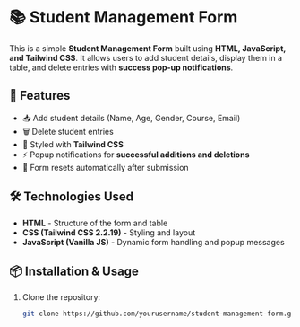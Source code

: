 # 📚 Student Management Form

This is a simple **Student Management Form** built using **HTML, JavaScript, and Tailwind CSS**. It allows users to add student details, display them in a table, and delete entries with **success pop-up notifications**.

## 🚀 Features
- 📥 Add student details (Name, Age, Gender, Course, Email)
- 🗑️ Delete student entries
- 🎨 Styled with **Tailwind CSS**
- ⚡ Popup notifications for **successful additions and deletions**
- 🔄 Form resets automatically after submission

## 🛠️ Technologies Used
- **HTML** - Structure of the form and table
- **CSS (Tailwind CSS 2.2.19)** - Styling and layout
- **JavaScript (Vanilla JS)** - Dynamic form handling and popup messages

## 📦 Installation & Usage
1. Clone the repository:
   ```bash
   git clone https://github.com/yourusername/student-management-form.git
